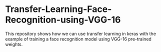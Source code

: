 # Transfer-Learning-Face-Recognition-using-VGG-16
This repository shows how we can use transfer learning in keras with the example of training a face recognition model using VGG-16 pre-trained weights.

